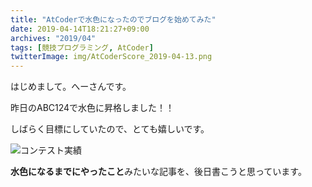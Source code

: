 ```yaml
---
title: "AtCoderで水色になったのでブログを始めてみた"
date: 2019-04-14T18:21:27+09:00
archives: "2019/04"
tags: [競技プログラミング, AtCoder]
twitterImage: img/AtCoderScore_2019-04-13.png
---
```

はじめまして。へーさんです。

昨日のABC124で水色に昇格しました！！
<!--more-->
しばらく目標にしていたので、とても嬉しいです。

![コンテスト実績](/blog/img/AtCoderScore_2019-04-13.png)

**水色になるまでにやったこと**みたいな記事を、後日書こうと思っています。
